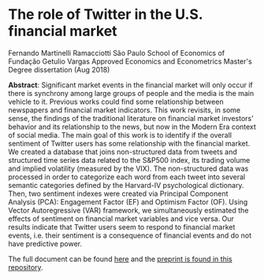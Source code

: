 # The role of Twitter in the U.S. financial market
Fernando Martinelli Ramacciotti
São Paulo School of Economics of Fundação Getulio Vargas
Approved Economics and Econometrics Master's Degree dissertation (Aug 2018)


**Abstract**: Significant market events in the financial market will only occur if there is synchrony among large groups of people and the media is the main vehicle to it. Previous works could find some relationship between newspapers and financial market indicators. This work revisits, in some sense, the findings of the traditional literature on financial market investors’ behavior and its relationship to the news, but now in the Modern Era context of social media. The main goal of this work is to identify if the overall sentiment of Twitter users has some relationship with the financial market. We created a database that joins non-structured data from tweets and structured time series data related to the S&P500 index, its trading volume and implied volatility (measured by the VIX). The non-structured data was processed in order to categorize each word from each tweet into several semantic categories defined by the Harvard-IV psychological dictionary. Then, two sentiment indexes were created via Principal Component Analysis (PCA): Engagement Factor (EF) and Optimism Factor (OF). Using Vector Autoregressive (VAR) framework, we simultaneously estimated the effects of sentiment on financial market variables and vice versa. Our results indicate that Twitter users seem to respond to financial market events, i.e. their sentiment is a consequence of financial events and do not have predictive power.

The full document can be found [here](http://hdl.handle.net/10438/24591) and
the [preprint is found in this repository](./ramacciotti-301002-disseracao.pdf).
